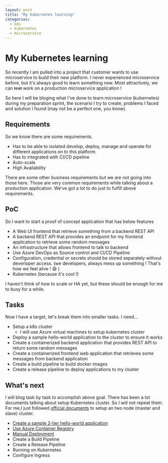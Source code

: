 ```yaml
---
layout: post
title: "My Kubernetes learning"
categories:
  - k8s
  - kubernetes
  - microservice
---
```


My Kubernetes learning
======================
So recently I am pulled into a project that customer wants to use microservice to build their new platform. I never experienced microservice before, but it's always good to learn something new. Most attractively, we can ~~test~~ work on a production microservice application !

So here I will be bloging what I've done to learn microservice (kubernetes) during my preparation sprint, the scenario I try to create, problems I faced and solution I found (may not be a perfect one, you know).

<h2>Requirements</h2>

So we know there are some requirements.
- Has to be able to isolated develop, deploy, manage and operate for different applications on to this platform.
- Has to integrated with CI/CD pipeline
- Auto-scale
- High Availability

There are some other business requirements but we are not going into those here. Those are very common requirements while talking about a production application. We've got a lot to do just to fulfill above requirements.

<h2>PoC</h2>
So I want to start a proof of concept application that has below features

- A Web UI frontend that retrieve something from a backend REST API
- A backend REST API that provides an endpoint for my frontend application to retrieve some random messages
- An infrastructure that allows frontend to talk to backend
- Use Azure DevOps as Source control and CI/CD Pipeline
- Configuration, credential or secrets should be stored separately without deverloper access. (we developers, always mess up something ! That's how we feel alive ! :smile: )
- Kubernetes (because it's cool !)

I haven't think of how to scale or HA yet, but these should be enough for me to busy for a while.

<h2>Tasks</h2>
Now I have a target, let's break them into smaller tasks. I need...

- Setup a k8s cluster
    - I will use Azure virtual machines to setup kubernetes cluster
- Deploy a sample hello-world application to the cluster to ensure it works
- Create a containerized backend application that provides REST API to return some random messages
- Create a containerized frontend web application that retrieves some messages from backend application
- Create a build pipeline to build docker images
- Create a release pipeline to deploy applications to my cluster

<h2>What's next</h2>
I will blog task by task to accomplish above goal. There has been a lot documents talking about setup Kubernetes cluster. So I will not repeat them. For me,I just followed <a href="https://kubernetes.io/docs/getting-started-guides/ubuntu/installation/">official documents</a> to setup an two node (master and slave) cluster.

- <a href="./2018-12-06-kubernetes-create-sample-app.md">Create a sample 2-tier hello-world application</a>
- <a href="./2018-12-18-kubernetes-create-devops-and-acr.md">Use Azure Container Registry</a>
- <a href="./2018-12-18-kubernetes-manual-deployment.md">Manual Deployment</a>
- Create a Build Pipeline
- Create a Release Pipeline
- Running on Kubernetes
- Configure Ingress